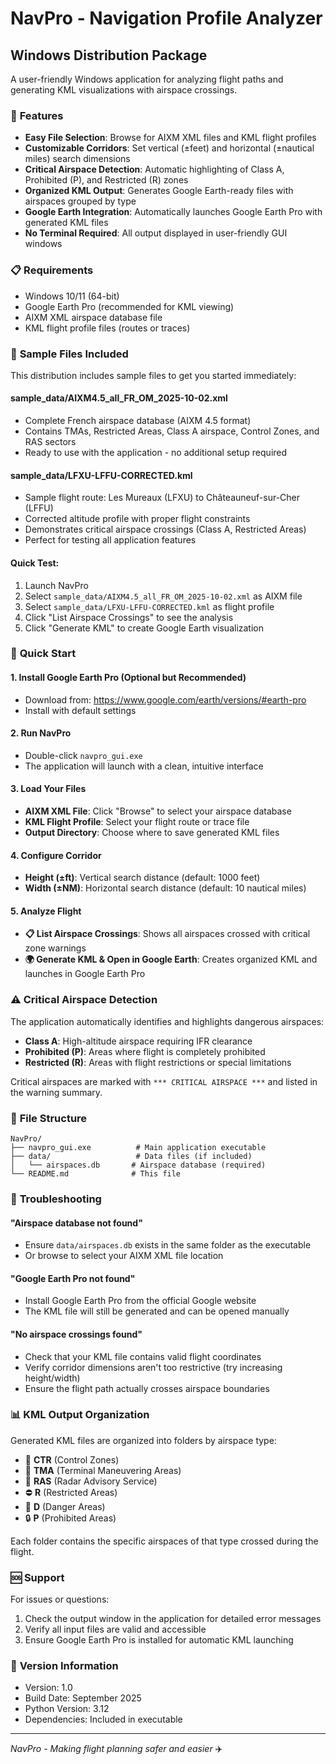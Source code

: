 # NavPro - Navigation Profile Analyzer

## Windows Distribution Package

A user-friendly Windows application for analyzing flight paths and generating KML visualizations with airspace crossings.

### 🎯 **Features**
- **Easy File Selection**: Browse for AIXM XML files and KML flight profiles
- **Customizable Corridors**: Set vertical (±feet) and horizontal (±nautical miles) search dimensions  
- **Critical Airspace Detection**: Automatic highlighting of Class A, Prohibited (P), and Restricted (R) zones
- **Organized KML Output**: Generates Google Earth-ready files with airspaces grouped by type
- **Google Earth Integration**: Automatically launches Google Earth Pro with generated KML files
- **No Terminal Required**: All output displayed in user-friendly GUI windows

### 📋 **Requirements**
- Windows 10/11 (64-bit)
- Google Earth Pro (recommended for KML viewing)
- AIXM XML airspace database file
- KML flight profile files (routes or traces)

### 📁 **Sample Files Included**
This distribution includes sample files to get you started immediately:

#### **sample_data/AIXM4.5_all_FR_OM_2025-10-02.xml**
- Complete French airspace database (AIXM 4.5 format)
- Contains TMAs, Restricted Areas, Class A airspace, Control Zones, and RAS sectors
- Ready to use with the application - no additional setup required

#### **sample_data/LFXU-LFFU-CORRECTED.kml**
- Sample flight route: Les Mureaux (LFXU) to Châteauneuf-sur-Cher (LFFU)  
- Corrected altitude profile with proper flight constraints
- Demonstrates critical airspace crossings (Class A, Restricted Areas)
- Perfect for testing all application features

#### **Quick Test:**
1. Launch NavPro
2. Select `sample_data/AIXM4.5_all_FR_OM_2025-10-02.xml` as AIXM file
3. Select `sample_data/LFXU-LFFU-CORRECTED.kml` as flight profile
4. Click "List Airspace Crossings" to see the analysis
5. Click "Generate KML" to create Google Earth visualization

### 🚀 **Quick Start**

#### 1. Install Google Earth Pro (Optional but Recommended)
- Download from: https://www.google.com/earth/versions/#earth-pro
- Install with default settings

#### 2. Run NavPro
- Double-click `navpro_gui.exe` 
- The application will launch with a clean, intuitive interface

#### 3. Load Your Files
- **AIXM XML File**: Click "Browse" to select your airspace database
- **KML Flight Profile**: Select your flight route or trace file
- **Output Directory**: Choose where to save generated KML files

#### 4. Configure Corridor
- **Height (±ft)**: Vertical search distance (default: 1000 feet)
- **Width (±NM)**: Horizontal search distance (default: 10 nautical miles)

#### 5. Analyze Flight
- **📋 List Airspace Crossings**: Shows all airspaces crossed with critical zone warnings
- **🌍 Generate KML & Open in Google Earth**: Creates organized KML and launches in Google Earth Pro

### ⚠️ **Critical Airspace Detection**
The application automatically identifies and highlights dangerous airspaces:
- **Class A**: High-altitude airspace requiring IFR clearance
- **Prohibited (P)**: Areas where flight is completely prohibited
- **Restricted (R)**: Areas with flight restrictions or special limitations

Critical airspaces are marked with `*** CRITICAL AIRSPACE ***` and listed in the warning summary.

### 📁 **File Structure**
```
NavPro/
├── navpro_gui.exe          # Main application executable
├── data/                   # Data files (if included)
│   └── airspaces.db       # Airspace database (required)
└── README.md              # This file
```

### 🔧 **Troubleshooting**

#### "Airspace database not found"
- Ensure `data/airspaces.db` exists in the same folder as the executable
- Or browse to select your AIXM XML file location

#### "Google Earth Pro not found"
- Install Google Earth Pro from the official Google website
- The KML file will still be generated and can be opened manually

#### "No airspace crossings found"  
- Check that your KML file contains valid flight coordinates
- Verify corridor dimensions aren't too restrictive (try increasing height/width)
- Ensure the flight path actually crosses airspace boundaries

### 📊 **KML Output Organization**
Generated KML files are organized into folders by airspace type:
- 🏢 **CTR** (Control Zones)
- 🛬 **TMA** (Terminal Maneuvering Areas)
- 📡 **RAS** (Radar Advisory Service)
- ⛔ **R** (Restricted Areas) 
- 🚫 **D** (Danger Areas)
- 🔒 **P** (Prohibited Areas)

Each folder contains the specific airspaces of that type crossed during the flight.

### 🆘 **Support**
For issues or questions:
1. Check the output window in the application for detailed error messages
2. Verify all input files are valid and accessible
3. Ensure Google Earth Pro is installed for automatic KML launching

### 📝 **Version Information**
- Version: 1.0
- Build Date: September 2025
- Python Version: 3.12
- Dependencies: Included in executable

---
*NavPro - Making flight planning safer and easier* ✈️